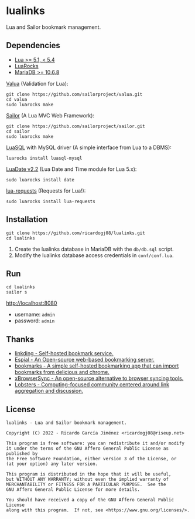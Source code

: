 # lualinks

Lua and Sailor bookmark management.

## Dependencies

* [Lua >= 5.1, < 5.4](https://www.lua.org/home.html)
* [LuaRocks](https://luarocks.org/)
* [MariaDB >= 10.6.8](https://mariadb.org/)

[Valua](https://github.com/sailorproject/valua) (Validation for Lua):

    git clone https://github.com/sailorproject/valua.git
    cd valua
    sudo luarocks make

[Sailor](https://github.com/sailorproject/sailor) (A Lua MVC Web Framework):

    git clone https://github.com/sailorproject/sailor.git
    cd sailor
    sudo luarocks make

[LuaSQL](https://github.com/keplerproject/luasql) with MySQL driver (A simple interface from Lua to a DBMS):

    luarocks install luasql-mysql

[LuaDate v2.2](https://github.com/Tieske/date) (Lua Date and Time module for Lua 5.x):

    sudo luarocks install date

[lua-requests](https://github.com/JakobGreen/lua-requests) (Requests for Lua!):

    sudo luarocks install lua-requests

## Installation

    git clone https://github.com/ricardogj08/lualinks.git
    cd lualinks

1. Create the lualinks database in MariaDB with the `db/db.sql` script.
2. Modify the lualinks database access credentials in `conf/conf.lua`.

## Run

    cd lualinks
    sailor s

<http://localhost:8080>

* username: `admin`
* password: `admin`

## Thanks

* [linkding - Self-hosted bookmark service.](https://github.com/sissbruecker/linkding)
* [Espial - An Open-source web-based bookmarking server.](https://github.com/jonschoning/espial)
* [bookmarks - A simple self-hosted bookmarking app that can import bookmarks from delicious and chrome.](https://github.com/dyu/bookmarks)
* [xBrowserSync - An open-source alternative to browser syncing tools.](https://www.xbrowsersync.org/)
* [Lobsters - Computing-focused community centered around link aggregation and discussion.](https://github.com/lobsters/lobsters)

## License

    lualinks - Lua and Sailor bookmark management.

    Copyright (C) 2022 - Ricardo García Jiménez <ricardogj08@riseup.net>

    This program is free software: you can redistribute it and/or modify
    it under the terms of the GNU Affero General Public License as published by
    the Free Software Foundation, either version 3 of the License, or
    (at your option) any later version.

    This program is distributed in the hope that it will be useful,
    but WITHOUT ANY WARRANTY; without even the implied warranty of
    MERCHANTABILITY or FITNESS FOR A PARTICULAR PURPOSE.  See the
    GNU Affero General Public License for more details.

    You should have received a copy of the GNU Affero General Public License
    along with this program.  If not, see <https://www.gnu.org/licenses/>.
